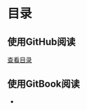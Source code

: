 # 目录

## 使用GitHub阅读

[查看目录](https://github.com/KoLoMagic/Programming-learning-document/blob/master/SUMMARY.md)

## 使用GitBook阅读

* 
